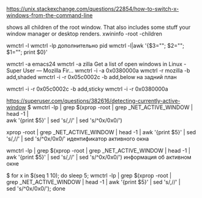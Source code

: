 https://unix.stackexchange.com/questions/22854/how-to-switch-x-windows-from-the-command-line

shows all children of the root window. That also includes some stuff your window manager or desktop renders.
xwininfo -root -children

wmctrl -l
wmctrl -lp дополнительно pid
wmctrl -l|awk '{$3=""; $2=""; $1=""; print $0}'

wmctrl -a emacs24
wmctrl -a zilla    Get a list of open windows in Linux - Super User — Mozilla Fir...
wmctrl -i -a 0x0380000a
wmctrl -r mozilla -b add,shaded
wmctrl -i -r 0x05c0002c -b add,below на задний план


wmctrl -i -r 0x05c0002c -b add,sticky
wmctrl -i -r 0x0380000a


https://superuser.com/questions/382616/detecting-currently-active-window
$ wmctrl -lp | grep $(xprop -root | grep _NET_ACTIVE_WINDOW | head -1 | \
    awk '{print $5}' | sed 's/,//' | sed 's/^0x/0x0/')

xprop -root | grep _NET_ACTIVE_WINDOW | head -1 |  awk '{print $5}' | sed 's/,//' | sed 's/^0x/0x0/' идентификатор активного окна

wmctrl -lp | grep $(xprop -root | grep _NET_ACTIVE_WINDOW | head -1 |  awk '{print $5}' | sed 's/,//' | sed 's/^0x/0x0/')  информация об активном окне


$ for x in $(seq 1 10); do sleep 5; wmctrl -lp | grep $(xprop -root | \
    grep _NET_ACTIVE_WINDOW | head -1 | awk '{print $5}' | sed 's/,//' | \
    sed 's/^0x/0x0/'); done
